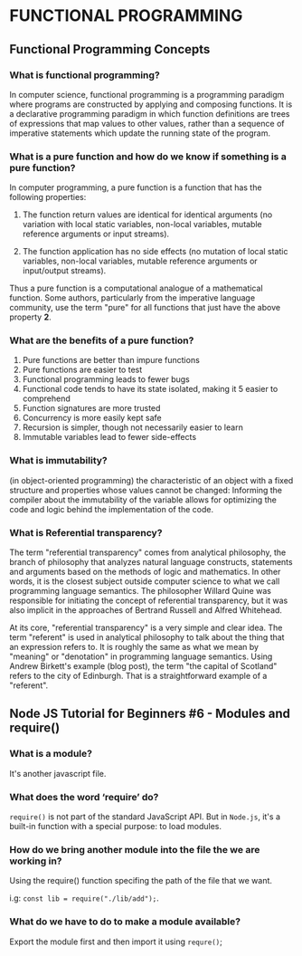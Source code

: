 # FUNCTIONAL PROGRAMMING

## Functional Programming Concepts

### What is functional programming?

In computer science, functional programming is a programming paradigm where programs are constructed by applying and composing functions. It is a declarative programming paradigm in which function definitions are trees of expressions that map values to other values, rather than a sequence of imperative statements which update the running state of the program.

### What is a pure function and how do we know if something is a pure function?

In computer programming, a pure function is a function that has the following properties:

1. The function return values are identical for identical arguments (no variation with local static variables, non-local variables, mutable reference arguments or input streams).

2. The function application has no side effects (no mutation of local static variables, non-local variables, mutable reference arguments or input/output streams).

Thus a pure function is a computational analogue of a mathematical function. Some authors, particularly from the imperative language community, use the term "pure" for all functions that just have the above property **2**.

### What are the benefits of a pure function?

1. Pure functions are better than impure functions
2. Pure functions are easier to test
3. Functional programming leads to fewer bugs
4. Functional code tends to have its state isolated, making it 5 easier to comprehend
5. Function signatures are more trusted
6. Concurrency is more easily kept safe
7. Recursion is simpler, though not necessarily easier to learn
8. Immutable variables lead to fewer side-effects

### What is immutability?

 (in object-oriented programming) the characteristic of an object with a fixed structure and properties whose values cannot be changed:
Informing the compiler about the immutability of the variable allows for optimizing the code and logic behind the implementation of the code.

### What is Referential transparency?

The term "referential transparency" comes from analytical philosophy, the branch of philosophy that analyzes natural language constructs, statements and arguments based on the methods of logic and mathematics. In other words, it is the closest subject outside computer science to what we call programming language semantics. The philosopher Willard Quine was responsible for initiating the concept of referential transparency, but it was also implicit in the approaches of Bertrand Russell and Alfred Whitehead.

At its core, "referential transparency" is a very simple and clear idea. The term "referent" is used in analytical philosophy to talk about the thing that an expression refers to. It is roughly the same as what we mean by "meaning" or "denotation" in programming language semantics. Using Andrew Birkett's example (blog post), the term "the capital of Scotland" refers to the city of Edinburgh. That is a straightforward example of a "referent".

## Node JS Tutorial for Beginners #6 - Modules and require()

### What is a module?

It's another javascript file.

### What does the word ‘require’ do?

`require()` is not part of the standard JavaScript API. But in `Node.js`, it's a built-in function with a special purpose: to load modules.

### How do we bring another module into the file the we are working in?

Using the require() function specifing the path of the file that we want.

i.g: `const lib = require("./lib/add");`.

### What do we have to do to make a module available?

Export the module first and then import it using `requre()`;

